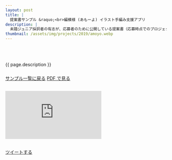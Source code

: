 ```yaml
---
layout: post
title: |
  提案書サンプル &raquo;<br>編模様 (あもーよ) イラスト手編み支援アプリ
description: |
  未踏ジュニア採択者の有志が、応募者のために公開している提案書（応募時点でのプロジェクト概要）です。
thumbnail: /assets/img/projects/2019/amoyo.webp
---
```


<p style='padding: 50px 0px 10px;'>{{ page.description }}</p>

<div class='flex'>
  <a class="button" href="/applications#sample">サンプル一覧に戻る</a>
  <a class="button" href="/applications/amoyo.pdf">PDF で見る</a>
</div>

<div class="pdf-wrap" style='margin: 30px 0px;'>
  <div class="pdf-container">
    <embed src="https://drive.google.com/viewerng/viewer?embedded=true&url=https://jr.mitou.org/applications/amoyo.pdf" />
  </div>
</div>

<div class='flex'>
  <a href='https://twitter.com/intent/tweet?text=提案書サンプル%20-%20編模様 (あもーよ) イラスト手編み支援アプリ&hashtags=未踏ジュニア&url={{ site.url }}{{ page.url | replace_last: ".html", "" }}&lang=jp&related=mitoujr' class='button'>ツイートする</a>
</div>
